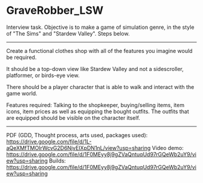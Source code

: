 # GraveRobber_LSW
Interview task. Objective is to make a game of simulation genre, in the style of "The Sims" and "Stardew Valley". Steps below.

--------

Create a functional clothes shop with all of the features you imagine would be required.

It should be a top-down view like Stardew Valley and not a sidescroller, platformer, or birds-eye view.

There should be a player character that is able to walk and interact with the game world.

Features required: Talking to the shopkeeper, buying/selling items, item icons, item prices as well as equipping the bought outfits. The outfits that are equipped should be visible on the character itself.

--------

PDF (GDD, Thought process, arts used, packages used): https://drive.google.com/file/d/1L-aQeXMfTMOIrWcvG2D6NjvEIXpDN1nL/view?usp=sharing
Video demo: https://drive.google.com/file/d/1F0MEyy8j9gZVaQntuqUd97rGQeWb2uY9/view?usp=sharing
Builds: https://drive.google.com/file/d/1F0MEyy8j9gZVaQntuqUd97rGQeWb2uY9/view?usp=sharing
